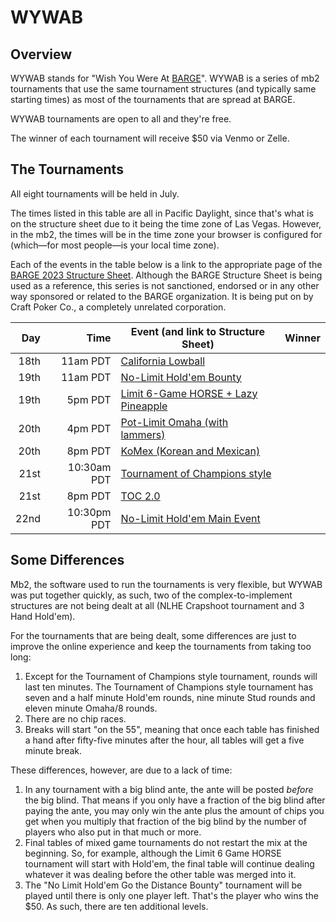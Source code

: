 # WYWAB

## Overview

WYWAB stands for "Wish You Were At
[BARGE](https://www.barge.org/barge-2023-schedule)".  WYWAB is a series of
mb2 tournaments that use the same tournament structures (and typically same
starting times) as most of the tournaments that are spread at BARGE.

WYWAB tournaments are open to all and they're free.

The winner of each tournament will receive $50 via Venmo or Zelle.

## The Tournaments

All eight tournaments will be held in July.

The times listed in this table are all in Pacific Daylight, since that's what
is on the structure sheet due to it being the time zone of Las Vegas.
However, in the mb2, the times will be in the time zone your browser
is configured for (which&mdash;for most people&mdash;is your local time zone).

Each of the events in the table below is a link to the appropriate
page of the [BARGE 2023 Structure
Sheet](https://omaholic.com/2023_BARGE_Structures.pdf). Although
the BARGE Structure Sheet is being used as a reference, this series
is not sanctioned, endorsed or in any other way sponsored or related
to the BARGE organization.  It is being put on by Craft Poker Co., a
completely unrelated corporation.

|Day|Time|Event (and link to Structure Sheet)|Winner|
|--:|--:|--|--|
|18th|11am PDT|[California Lowball](https://omaholic.com/2023_BARGE_Structures.pdf#page=2)||
|19th|11am PDT|[No-Limit Hold'em Bounty](https://omaholic.com/2023_BARGE_Structures.pdf#page=4)||
|19th|5pm PDT|[Limit 6-Game HORSE + Lazy Pineapple](https://omaholic.com/2023_BARGE_Structures.pdf#page=3)||
|20th|4pm PDT|[Pot-Limit Omaha (with lammers)](https://omaholic.com/2023_BARGE_Structures.pdf#page=7)||
|20th|8pm PDT|[KoMex (Korean and Mexican)](https://omaholic.com/2023_BARGE_Structures.pdf#page=8)||)
|21st|10:30am PDT|[Tournament of Champions style](https://omaholic.com/2023_BARGE_Structures.pdf#page=9)||
|21st|8pm PDT|[TOC 2.0](https://omaholic.com/2023_BARGE_Structures.pdf#page=11)||)
|22nd|10:30pm PDT|[No-Limit Hold'em Main Event](https://omaholic.com/2023_BARGE_Structures.pdf#page=12)||)

## Some Differences

Mb2, the software used to run the tournaments is very flexible, but WYWAB was
put together quickly, as such, two of the complex-to-implement structures are
not being dealt at all (NLHE Crapshoot tournament and 3 Hand Hold'em).

For the tournaments that are being dealt, some differences are just to
improve the online experience and keep the tournaments from taking too
long:

1. Except for the Tournament of Champions style tournament, rounds
will last ten minutes.  The Tournament of Champions style tournament
has seven and a half minute Hold'em rounds, nine minute Stud rounds
and eleven minute Omaha/8 rounds.
2. There are no chip races.
3. Breaks will start "on the 55", meaning that once each table has finished
a hand after fifty-five minutes after the hour, all tables will get a five
minute break.

These differences, however, are due to a lack of time:

1. In any tournament with a big blind ante, the ante will be posted _before_
the big blind.  That means if you only have a fraction of the big blind
after paying the ante, you may only win the ante plus the amount of chips
you get when you multiply that fraction of the big blind by the number of
players who also put in that much or more.
2. Final tables of mixed game tournaments do not restart the mix at the
beginning. So, for example, although the Limit 6 Game HORSE tournament will
start with Hold'em, the final table will continue dealing whatever it was
dealing before the other table was merged into it.
3. The "No Limit Hold'em Go the Distance Bounty" tournament will be played
until there is only one player left. That's the player who wins the $50.  As
such, there are ten additional levels.

